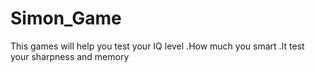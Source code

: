 # Simon_Game
This games will help you test your IQ level .How much you smart .It test your sharpness and memory
